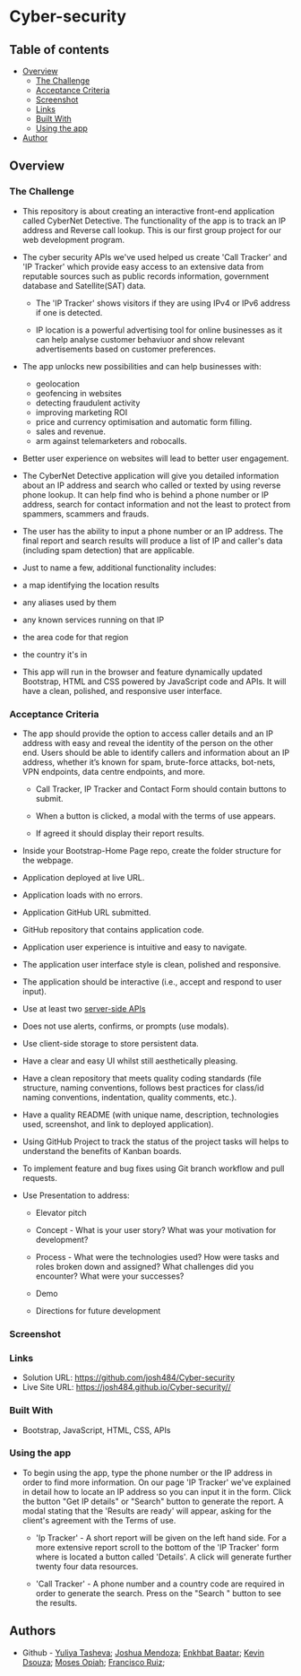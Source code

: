 # Cyber-security

## Table of contents

- [Overview](#overview)
  - [The Challenge](#the-challenge)
  - [Acceptance Criteria](#acceptance-criteria)
  - [Screenshot](#screenshot)
  - [Links](#links)
  - [Built With](#built-with)
  - [Using the app](#Using-the-app)
- [Author](#author)

## Overview

### The Challenge

- This repository is about creating an interactive front-end application called CyberNet Detective. The functionality of the app is to track an IP address and Reverse call lookup. This is our first group project for our web development program. 
  
- The cyber security APIs we've used helped us create 'Call Tracker' and 'IP Tracker' which provide easy access to an extensive data from reputable sources such as public records information, government database and Satellite(SAT) data.  

  - The 'IP Tracker' shows visitors if they are using IPv4 or IPv6 address if one is detected. 

  - IP location is a powerful advertising tool for online businesses as it can help analyse customer behaviuor and show relevant advertisements based on customer preferences.

- The app unlocks new possibilities and can help businesses with:

  - geolocation
  - geofencing in websites
  - detecting fraudulent activity
  - improving marketing ROI
  - price and currency optimisation and automatic form filling. 
  - sales and revenue. 
  - arm against telemarketers and robocalls. 

- Better user experience on websites will lead to better user engagement.

- The CyberNet Detective application will give you detailed information about an IP address and search who called or texted by using reverse phone lookup. It can help find who is behind a phone number or IP address, search for contact information and not the least to protect from spammers, scammers and frauds. 

- The user has the ability to input a phone number or an IP address. The final report and search results will produce a list of IP and caller's data (including spam detection) that are applicable. 

- Just to name a few, additional functionality includes:
 -  a map identifying the location results
 - any aliases used by them
 - any known services running on that IP
 - the area code for that region
 - the country it's in

- This app will run in the browser and feature dynamically updated Bootstrap, HTML and CSS powered by JavaScript code and APIs. It will have a clean, polished, and responsive user interface. 
  
### Acceptance Criteria

* The app should provide the option to access caller details and an IP address with easy and reveal the identity of the person on the other end. Users should be able to identify callers and information about an IP address, whether it’s known for spam, brute-force attacks, bot-nets, VPN endpoints, data centre endpoints, and more.
 
  * Call Tracker, IP Tracker and Contact Form should contain buttons to submit.
    
  * When a button is clicked, a modal with the terms of use appears.
   
  * If agreed it should display their report results. 

* Inside your Bootstrap-Home Page repo, create the folder structure for the webpage.

* Application deployed at live URL.

* Application loads with no errors.

* Application GitHub URL submitted.

* GitHub repository that contains application code.

* Application user experience is intuitive and easy to navigate.

* The application user interface style is clean, polished and responsive.

* The application should be interactive (i.e., accept and respond to user input).

* Use at least two [server-side APIs](https://coding-boot-camp.github.io/full-stack/apis/api-resources)

* Does not use alerts, confirms, or prompts (use modals).

* Use client-side storage to store persistent data.

* Have a clear and easy UI whilst still aesthetically pleasing.

* Have a clean repository that meets quality coding standards (file structure, naming conventions, follows best practices for class/id naming conventions, indentation, quality comments, etc.).

* Have a quality README (with unique name, description, technologies used, screenshot, and link to deployed application).

* Using GitHub Project to track the status of the project tasks will helps to understand the benefits of Kanban boards.

* To implement feature and bug fixes using Git branch workflow and pull requests.

* Use Presentation to address:

  *  Elevator pitch

  * Concept - What is your user story? What was your motivation for development?
   
  * Process - What were the technologies used? How were tasks and roles broken down and assigned? What challenges did you encounter? What were your successes?
  
  * Demo
  
  * Directions for future development
 
### Screenshot



### Links

- Solution URL: https://github.com/josh484/Cyber-security
- Live Site URL: https://josh484.github.io/Cyber-security//
  
### Built With

- Bootstrap, JavaScript, HTML, CSS, APIs

### Using the app

- To begin using the app, type the phone number or the IP address in order to find more information. On our page 'IP Tracker' we've explained in detail how to locate an IP address so you can input it in the form. Click the button "Get IP details" or "Search" button to generate the report. A modal stating that the 'Results are ready' will appear, asking for the client's agreement with the Terms of use. 

  - 'Ip Tracker' - A short report will be given on the left hand side. For a more extensive report scroll to the bottom of the 'IP Tracker' form where is located a button called 'Details'. A click will generate further twenty four data resources.

  - 'Call Tracker' - A phone number and a country code are required in order to generate the search. Press on the "Search " button to see the results.

## Authors

- Github - [Yuliya Tasheva](https://github.com/YTasheva); [Joshua Mendoza](https://github.com/josh484); [Enkhbat Baatar](https://github.com/enx-code); [Kevin Dsouza](https://github.com/KevinDsouza7); [Moses Opiah](https://github.com/Moe-op); [Francisco Ruiz](https://github.com/FJCR87);
